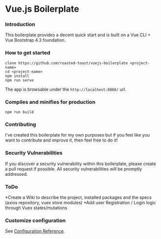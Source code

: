 # Vue.js Boilerplate

### Introduction

This boilerplate provides a decent quick start and is built on a Vue CLI + Vue Bootstrap 4.3 foundation.

### How to get started

```
clone https://github.com/roasted-toast/vuejs-boilerplate <project-name>
cd <project-name>
npm install
npm run serve
```
The app is browsable under the `http://localhost:8080/` url.

### Compiles and minifies for production

```
npm run build
```

### Contributing

I've created this boilerplate for my own purposes but if you feel like you want to contribute and improve it, then feel free to do it!

### Security Vulnerabilities

If you discover a security vulnerability within this boilerplate, please create a pull request if possible. All security vulnerabilities will be promptly addressed.

### ToDo

*Create a Wiki to describe the project, installed packages and the specs (axios repository, vuex store modules)
*Add user Registration / Login logic through Vuex states/mutations

### Customize configuration

See [Configuration Reference](https://cli.vuejs.org/config/).
